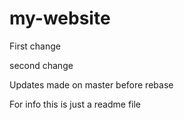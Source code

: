 # my-website

First change

second change

Updates made on master before rebase

For info this is just a readme file

